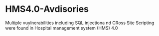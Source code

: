 # HMS4.0-Avdisories
Multiple vuylnerabilities including SQL injectiona nd CRoss Site Scripting were found in Hospital management system  (HMS) 4.0 
